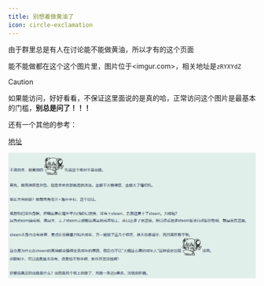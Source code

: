 ```yaml
---
title: 别想着做黄油了
icon: circle-exclamation
---
```


由于群里总是有人在讨论能不能做黄油，所以才有的这个页面

能不能做都在这个这个图片里，图片位于<imgur.com>，相关地址是`zRYXYdZ`

> [!caution]
> 如果能访问，好好看看，不保证这里面说的是真的哈，正常访问这个图片是最基本的门槛，**别总是问了！！！**

还有一个其他的参考：

[地址](https://nga.178.com/read.php?tid=35056985&page=2&rand=822)

![b12531a50b7425432a0f1f223390df54.png](image%2Fb12531a50b7425432a0f1f223390df54.png)
